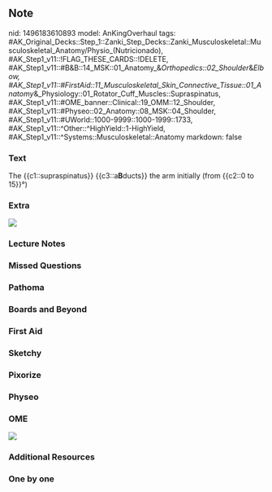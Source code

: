 ## Note
nid: 1496183610893
model: AnKingOverhaul
tags: #AK_Original_Decks::Step_1::Zanki_Step_Decks::Zanki_Musculoskeletal::Musculoskeletal_Anatomy/Physio_(Nutricionado), #AK_Step1_v11::!FLAG_THESE_CARDS::!DELETE, #AK_Step1_v11::#B&B::14_MSK::01_Anatomy_&_Orthopedics::02_Shoulder_&_Elbow, #AK_Step1_v11::#FirstAid::11_Musculoskeletal_Skin_Connective_Tissue::01_Anatomy_&_Physiology::01_Rotator_Cuff_Muscles::Supraspinatus, #AK_Step1_v11::#OME_banner::Clinical::19_OMM::12_Shoulder, #AK_Step1_v11::#Physeo::02_Anatomy::08_MSK::04_Shoulder, #AK_Step1_v11::#UWorld::1000-9999::1000-1999::1733, #AK_Step1_v11::^Other::^HighYield::1-HighYield, #AK_Step1_v11::^Systems::Musculoskeletal::Anatomy
markdown: false

### Text
The {{c1::supraspinatus}} {{c3::a<b>B</b>ducts}} the arm initially
(from {{c2::0 to 15}}°)

### Extra
<div><img src="paste-465471375671297.jpg"></div>

### Lecture Notes


### Missed Questions


### Pathoma


### Boards and Beyond


### First Aid


### Sketchy


### Pixorize


### Physeo


### OME
<div class="ome-widget">
  <a href=
  "https://onlinemeded.org/spa/omm/shoulder/acquire?ref=anki"><img src="_OME_AnkiFlashcards_Lesson_4.png"></a>
</div>

### Additional Resources


### One by one

